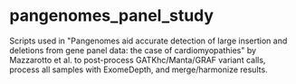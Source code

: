 # pangenomes_panel_study
Scripts used in "Pangenomes aid accurate detection of large insertion and deletions from gene panel data: the case of cardiomyopathies" by Mazzarotto et al. to post-process GATKhc/Manta/GRAF variant calls, process all samples with ExomeDepth, and merge/harmonize results.
